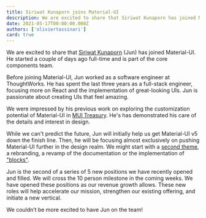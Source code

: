 ```yaml
---
title: Siriwat Kunaporn joins Material-UI
description: We are excited to share that Siriwat Kunaporn has joined Material-UI.
date: 2021-05-17T00:00:00.000Z
authors: ['oliviertassinari']
card: true
---
```


We are excited to share that [Siriwat Kunaporn](https://twitter.com/siriwatknp) (Jun) has joined Material-UI.
He started a couple of days ago full-time and is part of the core components team.

Before joining Material-UI, Jun worked as a software engineer at ThoughtWorks.
He has spent the last three years as a full-stack engineer, focusing more on React and the implementation of great-looking UIs. Jun is passionate about creating UIs that feel amazing.

We were impressed by his previous work on exploring the customization potential of Material-UI in [MUI Treasury](https://mui-treasury.com/). He's has demonstrated his care of the details and interest in design.

While we can't predict the future, Jun will initially help us get Material-UI v5 down the finish line. Then, he will be focusing almost exclusively on pushing Material-UI further in the design realm. We might start with a [second theme](https://github.com/mui-org/material-ui/issues/22485), a rebranding, a revamp of the documentation or the implementation of ["blocks"](https://deploy-preview-16--material-ui-blocks.netlify.app/).

Jun is the second of a series of 5 new positions we have recently opened and filled.
We will cross the 10 person milestone in the coming weeks.
We have opened these positions as our revenue growth allows.
These new roles will help accelerate our mission, strengthen our existing offering, and initiate a new vertical.

We couldn’t be more excited to have Jun on the team!
